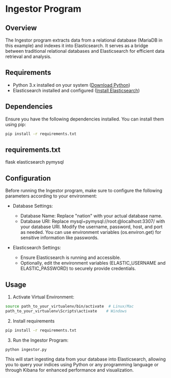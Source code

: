 
# Ingestor Program

## Overview

The Ingestor program extracts data from a relational database (MariaDB in this example) and indexes it into Elasticsearch. It serves as a bridge between traditional relational databases and Elasticsearch for efficient data retrieval and analysis.

## Requirements

- Python 3.x installed on your system ([Download Python](https://www.python.org/downloads/))
- Elasticsearch installed and configured ([Install Elasticsearch](https://www.elastic.co/guide/en/elasticsearch/reference/current/install-elasticsearch.html))

## Dependencies

Ensure you have the following dependencies installed. You can install them using pip:

```bash
pip install -r requirements.txt
```
## requirements.txt
flask
elasticsearch
pymysql

## Configuration
Before running the Ingestor program, make sure to configure the following parameters according to your environment:

- Database Settings:

    - Database Name: Replace "nation" with your actual database name.
    - Database URI: Replace mysql+pymysql://root:@localhost:3307/ with your database URI. Modify the username, password, host, and port as needed. You can use environment variables (os.environ.get) for sensitive information like passwords.

- Elasticsearch Settings:

    - Ensure Elasticsearch is running and accessible.
    - Optionally, edit the environment variables (ELASTIC_USERNAME and ELASTIC_PASSWORD) to securely provide credentials.

## Usage
1. Activate Virtual Environment:
```bash
source path_to_your_virtualenv/bin/activate  # Linux/Mac
path_to_your_virtualenv\Scripts\activate    # Windows
```

2. Install requirements 
```bash
pip install -r requirements.txt
```

3. Run the Ingestor Program:
```bash
python ingestor.py
```

This will start ingesting data from your database into Elasticsearch, allowing you to query your indices using Python or any programming language or through Kibana for enhanced performance and visualization.
